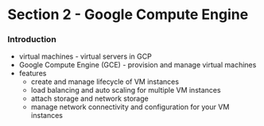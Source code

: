 # Section 2 - Google Compute Engine

### Introduction

- virtual machines - virtual servers in GCP
- Google Compute Engine (GCE) - provision and manage virtual machines
- features
  - create and manage lifecycle of VM instances
  - load balancing and auto scaling for multiple VM instances
  - attach storage and network storage
  - manage network connectivity and configuration for your VM instances
